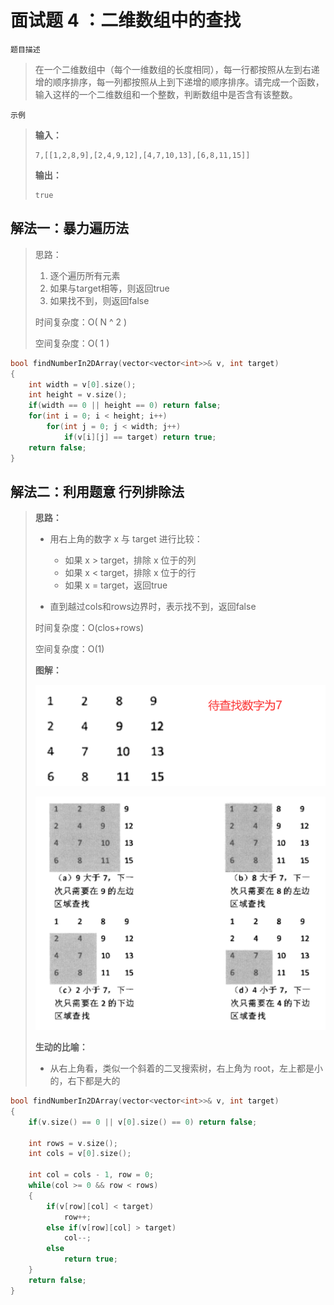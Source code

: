 # 面试题 4 ：二维数组中的查找

`题目描述`

> 在一个二维数组中（每个一维数组的长度相同），每一行都按照从左到右递增的顺序排序，每一列都按照从上到下递增的顺序排序。请完成一个函数，输入这样的一个二维数组和一个整数，判断数组中是否含有该整数。

`示例`

> **输入：**
>
> ```
> 7,[[1,2,8,9],[2,4,9,12],[4,7,10,13],[6,8,11,15]]
> ```
>
> **输出：**
>
> ```
> true
> ```

## 解法一：暴力遍历法

> 思路：
>
> 1. 逐个遍历所有元素
> 2. 如果与target相等，则返回true
> 3. 如果找不到，则返回false
>
> 时间复杂度：O( N ^ 2 )
>
> 空间复杂度：O( 1 )

```cpp
bool findNumberIn2DArray(vector<vector<int>>& v, int target) 
{
    int width = v[0].size();
    int height = v.size();
    if(width == 0 || height == 0) return false;
    for(int i = 0; i < height; i++)
        for(int j = 0; j < width; j++)
            if(v[i][j] == target) return true;
    return false;
}
```

## 解法二：利用题意 行列排除法

> **思路：**
>
> * 用右上角的数字 x 与 target 进行比较：
>   * 如果 x > target，排除 x 位于的列
>   * 如果 x < target，排除 x 位于的行
>   * 如果 x = target，返回true
>
> * 直到越过cols和rows边界时，表示找不到，返回false
>
> 时间复杂度：O(clos+rows)
>
> 空间复杂度：O(1)
>
> **图解：**
>
> ![image-20210225124901377](https://raw.githubusercontent.com/gongruiyang/BlogImage/main/img/20210225124908.png)
>
> ![image-20210225124929786](https://raw.githubusercontent.com/gongruiyang/BlogImage/main/img/20210225124929.png)
>
> **生动的比喻：**
>
> * 从右上角看，类似一个斜着的二叉搜索树，右上角为 root，左上都是小的，右下都是大的

```cpp
bool findNumberIn2DArray(vector<vector<int>>& v, int target)
{
    if(v.size() == 0 || v[0].size() == 0) return false;

    int rows = v.size();
    int cols = v[0].size();

    int col = cols - 1, row = 0;
    while(col >= 0 && row < rows)
    {
        if(v[row][col] < target)
            row++;
        else if(v[row][col] > target)
            col--;
        else 
            return true;
    }
    return false;
}
```

